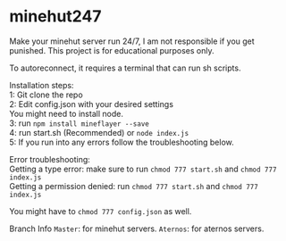 # minehut247
Make your minehut server run 24/7, I am not responsible if you get punished. This project is for educational purposes only.

To autoreconnect, it requires a terminal that can run sh scripts.


Installation steps:
<br>
1: Git clone the repo
<br>
2: Edit config.json with your desired settings
<br>
You might need to install node.
<br>
3: run `npm install mineflayer --save`
<br>
4: run start.sh (Recommended) or `node index.js`
<br>
5: If you run into any errors follow the troubleshooting below.
<br>

Error troubleshooting:
<br>
Getting a type error: make sure to run `chmod 777 start.sh` and `chmod 777 index.js`
<br>
Getting a permission denied: run `chmod 777 start.sh` and `chmod 777 index.js`
<br>

You might have to `chmod 777 config.json` as well.


Branch Info
`Master`: for minehut servers.
`Aternos`: for aternos servers.

